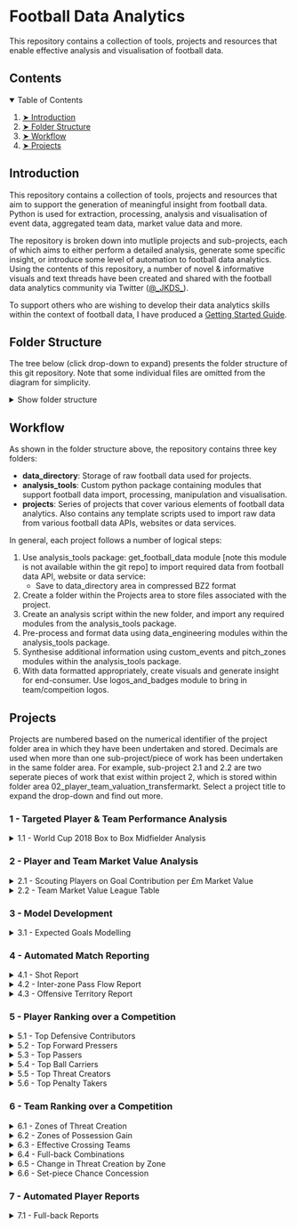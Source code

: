 # Football Data Analytics
This repository contains a collection of tools, projects and resources that enable effective analysis and visualisation of football data.

## Contents

<details open="open">
  <summary>Table of Contents</summary>
  <ol>
    <li><a href="#introduction"> ➤ Introduction</a></li>
    <li><a href="#folder-structure"> ➤ Folder Structure</a></li>
    <li><a href="#workflow"> ➤ Workflow</a></li>
    <li><a href="#projects"> ➤ Projects</a></li>
  </ol>
</details>

## Introduction
This repository contains a collection of tools, projects and resources that aim to support the generation of meaningful insight from football data. Python is used for extraction, processing, analysis and visualisation of event data, aggregated team data, market value data and more.

The repository is broken down into mutliple projects and sub-projects, each of which aims to either perform a detailed analysis, generate some specific insight, or introduce some level of automation to football data analytics. Using the contents of this repository, a number of novel & informative visuals and text threads have been created and shared with the football data analytics community via Twitter ([@\_JKDS\_](https://twitter.com/_JKDS_)).

To support others who are wishing to develop their data analytics skills within the context of football data, I have produced a [Getting Started Guide](https://github.com/jakeyk11/football-data-analytics/blob/main/Getting%20Started%20with%20Football%20Analytics.md).

## Folder Structure

The tree below (click drop-down to expand) presents the folder structure of this git repository. Note that some individual files are omitted from the diagram for simplicity.

<details>
<summary>Show folder structure</summary>


    football-data-analytics
    │
    ├── analysis_tools
    │   ├── __init__.py
    │   ├── get_football_data.py [not included in git repo]
    │   ├── logos_and_badges.py
    │   ├── pitch_zones.py
    │   ├── statsbomb_custom_events.py
    │   ├── statsbomb_data_engineering.py
    │   ├── whoscored_custom_events.py
    │   ├── whoscored_data_engineering.py
    │   ├── wyscout_data_engineering.py   
    │ 
    ├── data_directory
    │   ├── misc_data
    │   │   ├── images
    │   ├── statsbomb_data [contents not included in git repo]
    │   ├── transfermarkt_data
    │   ├── whoscored_data [contents not included in git repo]
    │   ├── wyscout_data
    │
    ├── projects
    │   ├── 00_data_import_and_misc_work
    │   │   ├── download_yt_video.py 
    │   │   ├── import_data_fbref.py
    │   │   ├── import_data_leaguetable.py
    │   │   ├── import_data_whoscored.py
    │   │   ├── scrape_data_transfermarkt.py
    │   │   ├── misc_work
    │   ├── 01_wc2018_box2box_mids_statsbomb
    │   │   ├── worldcup_b2b_mids.py
    │   ├── 02_player_team_valuation_transfermarkt
    │   │   ├── team_player_value_analysis.py
    │   ├── 03_xg_modelling_wyscout
    │   │   ├── shot_xg_plot.py
    │   │   ├── xg_log_regression_model.py
    │   │   ├── xg_neural_network.py  
    │   ├── 04_match_reports_opta
    │   │   ├── off_def_shape_report_ws.py
    │   │   ├── pass_report_ws.py
    │   │   ├── shot_report_understat.py     
    │   ├── 05_competition_reports_top_players_opta
    │   │   ├── player_defensive_contribution.py
    │   │   ├── player_effective_carriers.py
    │   │   ├── player_effective_passers.py
    │   │   ├── player_high_defensive_actions.py    
    │   │   ├── player_penalty_takers.py
    │   │   ├── player_threat_creators.py
    │   │   ├── player_threat_creators_zonal_comparison.py
    │   ├── 06_competition_reports_top_teams_opta
    │   │   ├── team_ball_winning.py
    │   │   ├── team_common_zonal_actions.py
    │   │   ├── team_cross_success.py   
    │   │   ├── team_delta_threat_creation.py
    │   │   ├── team_fullback_combinations.py
    │   │   ├── team_setpiece_shot_concession.py
    │   │   ├── team_threat_creation.py
    │   ├── 07_player_reports_opta
    │   │   ├── advanced_swarm_radar.py
    │   │   ├── player_report_fullback.py
    │   ├── 08_evolution_of_shooting_opta
    │   │   ├── shot_characteristic_trending.py
    │   ├── 09_league_position_metric_correlation_opta
    │   │   ├── team_metric_pts_correlation.py
    │   ├── 10_team_buildup_passes
    │   │   ├── pass_cluster_data_collection.py
    │   │   ├── team_pass_tendencies.py
    │   ├── 99_private_work

    ├── .gitignore
    |
    ├── Getting Started with Football Analytics.md
    │     
    ├── LICENSE 
    │ 
    ├── README.md 

</details>

## Workflow

As shown in the folder structure above, the repository contains three key folders:
- **data_directory**: Storage of raw football data used for projects.
- **analysis_tools**: Custom python package containing modules that support football data import, processing, manipulation and visualisation.
- **projects**: Series of projects that cover various elements of football data analytics. Also contains any template scripts used to import raw data from various football data APIs, websites or data services.

In general, each project follows a number of logical steps:
1. Use analysis_tools package: get_football_data module [note this module is not available within the git repo] to import required data from football data API, website or data service:
    * Save to data_directory area in compressed BZ2 format
2. Create a folder within the Projects area to store files associated with the project.
3. Create an analysis script within the new folder, and import any required modules from the analysis_tools package.
4. Pre-process and format data using data_engineering modules within the analysis_tools package.
5. Synthesise additional information using custom_events and pitch_zones modules within the analysis_tools package.
6. With data formatted appropriately, create visuals and generate insight for end-consumer. Use logos_and_badges module to bring in team/compeition logos.

## Projects

Projects are numbered based on the numerical identifier of the project folder area in which they have been undertaken and stored. Decimals are used when more than one sub-project/piece of work has been undertaken in the same folder area. For example, sub-project 2.1 and 2.2 are two seperate pieces of work that exist within project 2, which is stored within folder area 02_player_team_valuation_transfermarkt. Select a project title to expand the drop-down and find out more.

### 1 - Targeted Player & Team Performance Analysis

<details>
<summary>1.1 - World Cup 2018 Box to Box Midfielder Analysis</summary>

\
**Data Source:** Statsbomb & FIFA Match Reports

**Project Area:** [01_wc2018_box2box_mids_statsbomb](https://github.com/jakeyk11/football-data-analytics/tree/main/projects/01_wc2018_box2box_mids_statsbomb)

**Code:** [worldcup_b2b_mids.py](https://github.com/jakeyk11/football-data-analytics/blob/main/projects/01_wc2018_box2box_mids_statsbomb/worldcup_b2b_mids.py)

**Summary and Output:** An investigation of the most effective box to box midfielders at the 2018 World Cup. A number of custom metrics are used to score central midfielders in ball winning, ball retention & creativity, and mobility. A good box to box midfielder is defined as a central midfielder that excels in each of these areas.

<p align="center">
  <img width="45%" src="./data_directory/misc_data/images/example-1-1-1.png"> &nbsp &nbsp 
  <img width="45%" src="./data_directory/misc_data/images/example-1-1-2.png">
</p>
<p align="center">
  <img width="45%" src="./data_directory/misc_data/images/example-1-1-3.png">
</p>

</details>

### 2 - Player and Team Market Value Analysis

<details>
<summary>2.1 - Scouting Players on Goal Contribution per £m Market Value</summary>

\
**Data Source:** Transfermarkt

**Project Area:** [00_data_import_and_misc_work](https://github.com/jakeyk11/football-data-analytics/tree/main/projects/00_data_import_and_misc_work) & [02_player_team_valuation_transfermarkt](https://github.com/jakeyk11/football-data-analytics/tree/main/projects/02_player_team_valuation_transfermarkt)

**Code:** [scrape_data_transfermarkt.py](https://github.com/jakeyk11/football-data-analytics/blob/main/projects/00_data_import_and_misc_work/scrape_data_transfermarkt.py) & [team_player_value_analysis.py](https://github.com/jakeyk11/football-data-analytics/blob/main/projects/02_player_team_valuation_transfermarkt/team_player_value_analysis.py)

**Summary and Output:** 
Development of a tool to scrape team and player market value information from transfermarkt.co.uk. Generation of a "scouting visual" that highlights players from a given league with a favourable combination of Age and Goal Contribution per £m market value. The work also explores the use of statistical models to predict market value based on player performance.

<p align="center">
  <img width="30%" src="./data_directory/misc_data/images/example-2-1-1.png"> &nbsp &nbsp
  <img width="30%" src="./data_directory/misc_data/images/example-2-1-2.png">
</p>
<p align="center">
  <img width="30%" src="./data_directory/misc_data/images/example-2-1-3.png"> &nbsp &nbsp
  <img width="30%" src="./data_directory/misc_data/images/example-2-1-4.png">
</p>

</details>

<details>
<summary>2.2 - Team Market Value League Table</summary>

\
**Data Source:** Transfermarkt

**Project Area:** [00_data_import_and_misc_work](https://github.com/jakeyk11/football-data-analytics/tree/main/projects/00_data_import_and_misc_work) & [02_player_team_valuation_transfermarkt](https://github.com/jakeyk11/football-data-analytics/tree/main/projects/02_player_team_valuation_transfermarkt)

**Code:** [scrape_data_transfermarkt.py](https://github.com/jakeyk11/football-data-analytics/blob/main/projects/00_data_import_and_misc_work/scrape_data_transfermarkt.py) & [team_player_value_analysis.py](https://github.com/jakeyk11/football-data-analytics/blob/main/projects/02_player_team_valuation_transfermarkt/team_player_value_analysis.py)

**Summary and Output:** 
Development of a tool to scrape team and player market value information from transfermarkt.co.uk. Investigation of team under/over-performance based on league ranking and total squad value ranking.

<p align="center">
  <img width="30%" src="./data_directory/misc_data/images/example-2-2-1.png"> &nbsp &nbsp
  <img width="30%" src="./data_directory/misc_data/images/example-2-2-2.png">
</p>

</details>

### 3 - Model Development

<details>
<summary>3.1 - Expected Goals Modelling</summary>

\
**Data Source:** Wyscout

**Project Area:** [03_xg_modelling_wyscout](https://github.com/jakeyk11/football-data-analytics/tree/main/projects/03_xg_modelling_wyscout)

**Code:** [xg_log_regression_model.py](https://github.com/jakeyk11/football-data-analytics/blob/main/projects/03_xg_modelling_wyscout/xg_log_regression_model.py), [xg_neural_network.py](https://github.com/jakeyk11/football-data-analytics/blob/main/projects/03_xg_modelling_wyscout/xg_neural_network.py) & [shot_xg_plot.py](https://github.com/jakeyk11/football-data-analytics/blob/main/projects/03_xg_modelling_wyscout/shot_xg_plot.py)

**Summary and Output:** 
Implementation and testing of basic expected goals probabilistic models. This work includes development and comparison of a logistic regression expected goals model and a neural network expected goals model, each trained off over 40000 shots taken across Europe's 'big five' leagues during the 2017/2018 season. The models are used to calculate expected goals for specific players, clubs and leagues over a defined time period.

<p align="center">
  <img width="40%" src="./data_directory/misc_data/images/example-3-1-1.png"> &nbsp &nbsp
  <img width="40%" src="./data_directory/misc_data/images/example-3-1-2.png">
</p>
<p align="center">
  <img width="30%" src="./data_directory/misc_data/images/example-3-1-3.png"> &nbsp &nbsp
  <img width="30%" src="./data_directory/misc_data/images/example-3-1-4.png"> &nbsp &nbsp
  <img width="30%" src="./data_directory/misc_data/images/example-3-1-5.png">
</p>

</details>

### 4 - Automated Match Reporting

<details>
<summary>4.1 - Shot Report</summary>

\
**Data Source:** Understat

**Project Area:** [04_match_reports_opta](https://github.com/jakeyk11/football-data-analytics/tree/main/projects/04_match_reports_opta)

**Code:** [shot_report_understat.py](https://github.com/jakeyk11/football-data-analytics/blob/main/projects/04_match_reports_opta/shot_report_understat.py)

**Summary and Output:** 
Development of a script to extract shot data from understat and generate shot reports for a any selected match.

<p align="center">
  <img width="40%" src="./data_directory/misc_data/images/example-4-1-1.png"> &nbsp &nbsp
  <img width="40%" src="./data_directory/misc_data/images/example-4-1-2.png">
</p>

</details>

<details>
<summary>4.2 - Inter-zone Pass Flow Report</summary>

\
**Data Source:** Opta/Whoscored

**Project Area:** [04_match_reports_opta](https://github.com/jakeyk11/football-data-analytics/tree/main/projects/04_match_reports_opta)

**Code:** [pass_report_ws.py](https://github.com/jakeyk11/football-data-analytics/blob/main/projects/04_match_reports_opta/pass_report_ws.py)

**Summary and Output:** 
Design and development of an algorithm that identifies and counts similar passes based on the area of the pitch in which they start and finish. Generation of inter-zone pass flow reports for any selected match. 

<p align="center">
  <img width="30%" src="./data_directory/misc_data/images/example-4-2-1.png"> &nbsp &nbsp
  <img width="30%" src="./data_directory/misc_data/images/example-4-2-2.png"> 
</p>

</details>

<details>
<summary>4.3 - Offensive Territory Report</summary>

\
**Data Source:** Opta/Whoscored

**Project Area:** [04_match_reports_opta](https://github.com/jakeyk11/football-data-analytics/tree/main/projects/04_match_reports_opta)

**Code:** [pass_report_ws.py](https://github.com/jakeyk11/football-data-analytics/blob/main/projects/04_match_reports_opta/pass_report_ws.py)

**Summary and Output:** 
Design and development of an algorithm to calculate player territories based on the positions of all in-play actions throughout a match, including removal of outliers. Generation of territory reports for any selected match, including calculation of territory area as a proxy for pitch area covered.

<p align="center">
  <img width="30%" src="./data_directory/misc_data/images/example-4-3-1.png"> &nbsp &nbsp
  <img width="30%" src="./data_directory/misc_data/images/example-4-3-2.png"> 
</p>

</details>

### 5 - Player Ranking over a Competition

<details>
<summary>5.1 - Top Defensive Contributors</summary>

\
**Data Source:** Opta/Whoscored

**Project Area:** [05_competition_reports_top_players_opta](https://github.com/jakeyk11/football-data-analytics/tree/main/projects/05_competition_reports_top_players_opta)

**Code:** [player_defensive_contribution.py](https://github.com/jakeyk11/football-data-analytics/blob/main/projects/05_competition_reports_top_players_opta/player_defensive_contribution.py)

**Summary and Output:** 
Assessment of all players' defensive contribution over the duration of a competition, with identification of top players by metrics such as Recoveries and Ball Wins per 100 opposition touches. Work includes implentation of a diamond scatter diagram that can be re-used for any 2D scatter plot.

<p align="center">
  <img width="27.3%" src="./data_directory/misc_data/images/example-5-1-1.png"> &nbsp &nbsp
  <img width="27.3%" src="./data_directory/misc_data/images/example-5-1-2.png"> 
</p>

</details>

<details>
<summary>5.2 - Top Forward Pressers</summary>

\
**Data Source:** Opta/Whoscored

**Project Area:** [05_competition_reports_top_players_opta](https://github.com/jakeyk11/football-data-analytics/tree/main/projects/05_competition_reports_top_players_opta)

**Code:** [player_defensive_contribution.py](https://github.com/jakeyk11/football-data-analytics/blob/main/projects/05_competition_reports_top_players_opta/player_defensive_contribution.py)

**Summary and Output:** 
Assessment of the number of defensive actions completed in the opposition third by all players' over the duration of a competition, giving an indication at who has a tendency to defend from the front.

<p align="center">
  <img width="45%" src="./data_directory/misc_data/images/example-5-2-1.png"> &nbsp &nbsp
  <img width="45%" src="./data_directory/misc_data/images/example-5-2-2.png"> 
</p>

</details>

<details>
<summary>5.3 - Top Passers</summary>

\
**Data Source:** Opta/Whoscored

**Project Area:** [05_competition_reports_top_players_opta](https://github.com/jakeyk11/football-data-analytics/tree/main/projects/05_competition_reports_top_players_opta)

**Code:** [player_effective_passers.py](https://github.com/jakeyk11/football-data-analytics/blob/main/projects/05_competition_reports_top_players_opta/player_effective_passers.py)

**Summary and Output:** 
Identification of effective passers through assessment of all in-play passes completed over the duration of a competition. Metrics such as progressive passes, cumulative expected threat and passes into opposition box per 90 are used to identify top players. This work involves the implementation of an [expected threat model](https://karun.in/blog/data/open_xt_12x8_v1.json) developed by Karun Singh.

<p align="center">
  <img width="45%" src="./data_directory/misc_data/images/example-5-3-1.png"> &nbsp &nbsp
  <img width="27.3%" src="./data_directory/misc_data/images/example-5-3-3.png">
</p>
<p align="center">
  <img width="45%" src="./data_directory/misc_data/images/example-5-3-2.png"> &nbsp &nbsp
</p>

</details>

<details>
<summary>5.4 - Top Ball Carriers</summary>

\
**Data Source:** Opta/Whoscored

**Project Area:** [05_competition_reports_top_players_opta](https://github.com/jakeyk11/football-data-analytics/tree/main/projects/05_competition_reports_top_players_opta)

**Code:** [player_effective_carriers.py](https://github.com/jakeyk11/football-data-analytics/blob/main/projects/05_competition_reports_top_players_opta/player_effective_carriers.py)

**Summary and Output:** 
Identification of effective carriers through assessment of carries completed over the duration of a competition. This work involves the development of a module to infer carry events from opta event data (as carries are not recorded).

<p align="center">
  <img width="45%" src="./data_directory/misc_data/images/example-5-4-1.png"> &nbsp &nbsp
  <img width="45%" src="./data_directory/misc_data/images/example-5-4-2.png">
</p>

</details>

<details>
<summary>5.5 - Top Threat Creators</summary>

\
**Data Source:** Opta/Whoscored

**Project Area:** [05_competition_reports_top_players_opta](https://github.com/jakeyk11/football-data-analytics/tree/main/projects/05_competition_reports_top_players_opta)

**Code:** [player_effective_carriers.py](https://github.com/jakeyk11/football-data-analytics/blob/main/projects/05_competition_reports_top_players_opta/player_threat_creators.py)

**Summary and Output:** 
Identification of top threat creators through assessment of various events/actions completed over the duration of a competition within different areas of the pitch. This work involves the implementation of an [expected threat model](https://karun.in/blog/data/open_xt_12x8_v1.json) developed by Karun Singh.

<p align="center">
  <img width="27.3%" src="./data_directory/misc_data/images/example-5-5-1.png"> &nbsp &nbsp
  <img width="27.3%" src="./data_directory/misc_data/images/example-5-5-2.png">
</p>
<p align="center">
  <img width="27.3%" src="./data_directory/misc_data/images/example-5-5-3.png"> &nbsp &nbsp
  <img width="27.3%" src="./data_directory/misc_data/images/example-5-5-4.png">
</p>

</details>

<details>
<summary>5.6 - Top Penalty Takers</summary>

\
**Data Source:** Opta/Whoscored

**Project Area:** [05_competition_reports_top_players_opta](https://github.com/jakeyk11/football-data-analytics/tree/main/projects/05_competition_reports_top_players_opta)

**Code:** [player_threat_creators.py](https://github.com/jakeyk11/football-data-analytics/blob/main/projects/05_competition_reports_top_players_opta/player_penalty_takers.py)

**Summary and Output:** 
Identification of top penalty takers across multiple competitions. Penalty quality is assessed my mean distance of on-target penalty from goalkeeper midriff, with off-target penalties assigned a distance of zero. This work includes implementation of "3D projections" within 2D subplots.

<p align="center">
  <img width="45%" src="./data_directory/misc_data/images/example-5-6-1.png"> &nbsp &nbsp
  <img width="45%" src="./data_directory/misc_data/images/example-5-6-2.png">
</p>

</details>

### 6 - Team Ranking over a Competition

<details>
<summary>6.1 - Zones of Threat Creation</summary>

\
**Data Source:** Opta/Whoscored

**Project Area:** [06_competition_reports_top_teams_opta](https://github.com/jakeyk11/football-data-analytics/tree/main/projects/06_competition_reports_top_teams_opta)

**Code:** [team_threat_creation.py](https://github.com/jakeyk11/football-data-analytics/blob/main/projects/06_competition_reports_top_teams_opta/team_threat_creation.py)

**Summary and Output:** 
Ranking of teams by total threat created through in-play passes and carries per 90, including identification of the zones in which each team generates threat.

<p align="center">
  <img width="37%" src="./data_directory/misc_data/images/example-6-1-1.png"> &nbsp &nbsp
  <img width="37%" src="./data_directory/misc_data/images/example-6-1-2.png">
</p>

</details>

<details>
<summary>6.2 - Zones of Possession Gain</summary>

\
**Data Source:** Opta/Whoscored

**Project Area:** [06_competition_reports_top_teams_opta](https://github.com/jakeyk11/football-data-analytics/tree/main/projects/06_competition_reports_top_teams_opta)

**Code:** [team_ball_winning.py](https://github.com/jakeyk11/football-data-analytics/blob/main/projects/06_competition_reports_top_teams_opta/team_ball_winning.py)

**Summary and Output:** 
Ranking of teams by the mean height up the pitch that they win the ball back, including identification of the zones in which they gain possession of the ball from the opposition.

<p align="center">
  <img width="37%" src="./data_directory/misc_data/images/example-6-2-1.png"> &nbsp &nbsp
  <img width="37%" src="./data_directory/misc_data/images/example-6-2-2.png">
</p>
  
</details>

<details>
<summary>6.3 - Effective Crossing Teams</summary>

\
**Data Source:** Opta/Whoscored

**Project Area:** [06_competition_reports_top_teams_opta](https://github.com/jakeyk11/football-data-analytics/tree/main/projects/06_competition_reports_top_teams_opta)

**Code:** [team_cross_success.py](https://github.com/jakeyk11/football-data-analytics/blob/main/projects/06_competition_reports_top_teams_opta/team_cross_success.py)

**Summary and Output:** 
Ranking of teams by in-play cross success rate. This work includes a custom definition of an effective (or successful) cross, where an effective cross is one that is followed by either a shot or key pass within 5 seconds of play (irrespective of the inital cross outcome).

<p align="center">
  <img width="37%" src="./data_directory/misc_data/images/example-6-3-1.png">
</p>
  
</details>

<details>
<summary>6.4 - Full-back Combinations</summary>

\
**Data Source:** Opta/Whoscored

**Project Area:** [06_competition_reports_top_teams_opta](https://github.com/jakeyk11/football-data-analytics/tree/main/projects/06_competition_reports_top_teams_opta)

**Code:** [team_fullback_combinations.py](https://github.com/jakeyk11/football-data-analytics/blob/main/projects/06_competition_reports_top_teams_opta/team_fullback_combinations.py)

**Summary and Output:** 
Ranking of teams by the frequency in which their full backs combine. Passes between full-backs of each team are identified and highlighted based on whether the pass leads to a shot on goal.
  
<p align="center">
  <img width="37%" src="./data_directory/misc_data/images/example-6-4-1.png">
</p>
  
</details>

<details>
<summary>6.5 - Change in Threat Creation by Zone</summary>

\
**Data Source:** Opta/Whoscored

**Project Area:** [06_competition_reports_top_teams_opta](https://github.com/jakeyk11/football-data-analytics/tree/main/projects/06_competition_reports_top_teams_opta)

**Code:** [team_delta_threat_creation.py](https://github.com/jakeyk11/football-data-analytics/blob/main/projects/06_competition_reports_top_teams_opta/team_delta_threat_creation.py)

**Summary and Output:** 
Ranking of teams by improvement in total threat created through in-play passes and carries per 90 - current season vs. last season. Includes accounting for teams that were in division above or below in previous year. Change in threat creation is also broken down by pitch zone
  
<p align="center">
  <img width="37%" src="./data_directory/misc_data/images/example-6-5-1.png"> &nbsp &nbsp
  <img width="37%" src="./data_directory/misc_data/images/example-6-5-2.png">
</p>
  
</details>

<details>
<summary>6.6 - Set-piece Chance Concession</summary>

\
**Data Source:** Opta/Whoscored

**Project Area:** [06_competition_reports_top_teams_opta](https://github.com/jakeyk11/football-data-analytics/tree/main/projects/06_competition_reports_top_teams_opta)

**Code:** [team_setpiece_shot_concession.py](https://github.com/jakeyk11/football-data-analytics/blob/main/projects/06_competition_reports_top_teams_opta/team_setpiece_shot_concession.py)

**Summary and Output:** 
Investigation of team's ability to defend set-pieces through aggregating chances conceded within 5 seconds of an opposition "indirect" set-piece. "Indirect" set-pieces refer to corner and free-kicks where the ball remains in play after the set-piece is taken, therefore off-target free-kicks and direct goals from set-pieces are excluded from the analysis.
  
<p align="center">
  <img width="30%" src="./data_directory/misc_data/images/example-6-6-1.png"> &nbsp &nbsp
  <img width="30%" src="./data_directory/misc_data/images/example-6-6-2.png">
</p>
  
</details>

### 7 - Automated Player Reports

<details>
<summary>7.1 - Full-back Reports</summary>

\
**Data Source:** Opta/Whoscored

**Project Area:** [07_player_reports_opta](https://github.com/jakeyk11/football-data-analytics/tree/main/projects/07_player_reports_opta)

**Code:** [player_report_fullback.py](https://github.com/jakeyk11/football-data-analytics/blob/main/projects/07_player_reports_opta/player_report_fullback.py)

**Summary and Output:** 
Player report specific to full-backs, including development of a flexible/robust mechanism to compare the report subject to similar players, and then rank the set of players against all full-backs within a chosen league.
  
<p align="center">
  <img width="45%" src="./data_directory/misc_data/images/example-7-1-1.png"> &nbsp &nbsp
  <img width="45%" src="./data_directory/misc_data/images/example-7-1-2.png">
</p>
  
</details>

